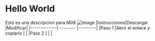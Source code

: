 # **Hello World**
Esto es una descripcion para M08
![image](https://user-images.githubusercontent.com/118682267/203819396-84417e87-1c1b-4687-ba94-b5768eb27a8a.png)
|Instrucciones|Descargar                  |Modificar|
|-------------| --------                  |---------|
|Paso 1       |Abrir el enlace y copiarlo |         |
|Paso 2       |         |         |
